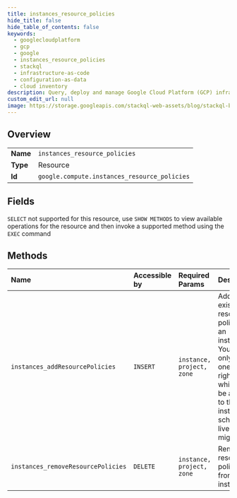 ```yaml
---
title: instances_resource_policies
hide_title: false
hide_table_of_contents: false
keywords:
  - googlecloudplatform
  - gcp
  - google
  - instances_resource_policies
  - stackql
  - infrastructure-as-code
  - configuration-as-data
  - cloud inventory
description: Query, deploy and manage Google Cloud Platform (GCP) infrastructure and resources using SQL
custom_edit_url: null
image: https://storage.googleapis.com/stackql-web-assets/blog/stackql-blog-post-featured-image.png
---
```

  
    

## Overview
<table><tbody>
<tr><td><b>Name</b></td><td><code>instances_resource_policies</code></td></tr>
<tr><td><b>Type</b></td><td>Resource</td></tr>
<tr><td><b>Id</b></td><td><code>google.compute.instances_resource_policies</code></td></tr>
</tbody></table>

## Fields
`SELECT` not supported for this resource, use `SHOW METHODS` to view available operations for the resource and then invoke a supported method using the `EXEC` command  
## Methods
| Name | Accessible by | Required Params | Description |
|:-----|:--------------|:----------------|:------------|
| `instances_addResourcePolicies` | `INSERT` | `instance, project, zone` | Adds existing resource policies to an instance. You can only add one policy right now which will be applied to this instance for scheduling live migrations. |
| `instances_removeResourcePolicies` | `DELETE` | `instance, project, zone` | Removes resource policies from an instance. |
